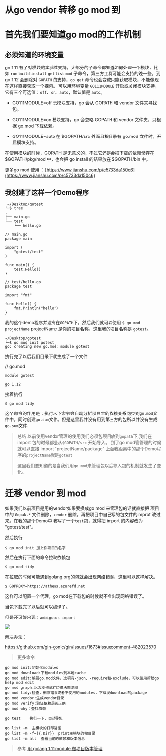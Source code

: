 # 从go vendor 转移 go mod 到

# 首先我们要知道go mod的工作机制

## 必须知道的环境变量

go 1.11 有了对模块的实验性支持，大部分的子命令都知道如何处理一个模块，比如 `run` `build` `install` `get` `list` `mod` 子命令，第三方工具可能会支持的晚一些。到 go 1.12 会删除对 `GOPATH` 的支持，`go get` 命令也会变成只能获取模块，不能像现在这样直接获取一个裸包。
可以用环境变量 `GO111MODULE` 开启或关闭模块支持，它有三个可选值：`off`、`on`、`auto`，默认值是 `auto`。

* GO111MODULE=off 无模块支持，go 会从 GOPATH 和 vendor 文件夹寻找包。

* GO111MODULE=on 模块支持，go 会忽略 GOPATH 和 vendor 文件夹，只根据 go.mod 下载依赖。

* GO111MODULE=auto 在 $GOPATH/src 外面且根目录有 go.mod 文件时，开启模块支持。

在使用模块的时候，GOPATH 是无意义的，不过它还是会把下载的依赖储存在 $GOPATH/pkg/mod 中，也会把 go install 的结果放在 $GOPATH/bin 中。

更多go mod 使用 ：[https://www.jianshu.com/p/c5733da150c6](https://www.jianshu.com/p/c5733da150c6)

## 我创建了这样一个Demo程序

```
 ~/Desktop/gotest
╰─$ tree
.
├── main.go
└── test
    └── hello.go
```

```
// main.go
package main

import (
	"gotest/test"
)

func main() {
	test.Hello()
}
```

```
// test/hello.go
package test

import "fmt"

func Hello() {
	fmt.Println("hello")
}
```

我的这个demo程序并没有在`GOPATH`下，然后我们就可以使用 `$ go mod projectName` projectName 是你的项目名称，这里我的项目名称是 `gotest`。

```
~/Desktop/gotest
╰─$ go mod init gotest
go: creating new go.mod: module gotest
```

执行完了以后我们目录下就生成了一个文件 

// go.mod
```
module gotest

go 1.12
``` 

接着执行

```
$ go mod tidy
```

这个命令的作用是：执行以下命令会自动分析项目里的依赖关系同步到`go.mod`文件中，同时创建`go.sum`文件。但是这里我并没有用到第三方的包所以并没有生成`go.sum`文件.

> 总结
> 以前使用vendor管理的使用我们必须包项目放到`gopath`下,我们在import 包的时候都是从`$GOPATH/src` 开始导入。
> 到了go mod管管理的时候就可以直接 import "projectName/package"
> 上面我距离中的那个Demo程序的`projectName`就是`gotest`
> 
> 这里我们要知道的是当我们用`go mod`来管理包以后导入包的机制就发生了变化。


# 迁移 vendor 到 mod

如果我们以前项目是用的vendor如果要换成go mod 来管理包的话就直接把 项目中的 `Gopak.*` 文件删除，`vendor` 删除。再把项目中自己写的包文件的improt 改过来。在我的那个Demo中 我写了一个`test`包，就得把 import 的内容改为 "gotest/test"。

然后执行 

```
$ go mod init 加上你项目的名字
```

然后在执行下面的命令拉取依赖包

```
$ go mod tidy
```

在拉取的时候可能遇到golang.org的包就会出现网络错误，这里可以这样解决。

```
$ GOPROXY=https://athens.azurefd.net
```

这样可以配置一个代理，go mod在下载包的时候就不会出现网络错误了。

当包下载完了以后就可以编译了。

但是还可能出现：`ambiguous import`

![](https://upload-images.jianshu.io/upload_images/13859457-f4c075964d68a64c.jpg?imageMogr2/auto-orient/strip%7CimageView2/2/w/1240)

解决办法：

https://github.com/gin-gonic/gin/issues/1673#issuecomment-482023570

>更多命令
```
go mod init:初始化modules
go mod download:下载modules到本地cache
go mod edit:编辑go.mod文件，选项有-json、-require和-exclude，可以使用帮助go help mod edit
go mod graph:以文本模式打印模块需求图
go mod tidy:检查，删除错误或者不使用的modules，下载没download的package
go mod vendor:生成vendor目录
go mod verify:验证依赖是否正确
go mod why：查找依赖

go test    执行一下，自动导包

go list -m  主模块的打印路径
go list -m -f={{.Dir}}  print主模块的根目录
go list -m all  查看当前的依赖和版本信息
```

> 参考
> [用 golang 1.11 module 做项目版本管理](https://www.jianshu.com/p/c5733da150c6)